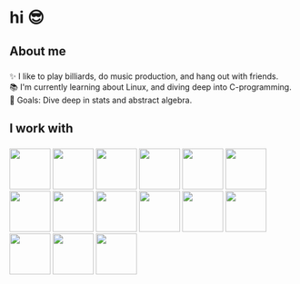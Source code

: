 <h1 align="left">hi 😎</h1>

###

<h2 align="left">About me</h2>

###

<p align="left">✨ I like to play billiards, do music production, and hang out with friends.<br>📚 I'm currently learning about Linux, and diving deep into C-programming.<br>🎯 Goals: Dive deep in stats and abstract algebra.</p>

###

<h2 align="left">I work with</h2>

###

<div align="left">
  <img src="https://img.shields.io/badge/C-A8B9CC?logo=c&logoColor=black&style=for-the-badge" height="72" />
  <img src="https://img.shields.io/badge/Java-007396?logo=openjdk&logoColor=white&style=for-the-badge" height="72" />
  <img src="https://img.shields.io/badge/Python-3776AB?logo=python&logoColor=white&style=for-the-badge" height="72" />
  <img src="https://img.shields.io/badge/TypeScript-3178C6?logo=typescript&logoColor=white&style=for-the-badge" height="72" />
  <img src="https://img.shields.io/badge/Tailwind-06B6D4?logo=tailwindcss&logoColor=black&style=for-the-badge" height="72" />
  <img src="https://img.shields.io/badge/React-61DAFB?logo=react&logoColor=black&style=for-the-badge" height="72" />
  <img src="https://img.shields.io/badge/Next.js-000000?logo=nextdotjs&logoColor=white&style=for-the-badge" height="72" />
  <img src="https://img.shields.io/badge/Spring-6DB33F?logo=spring&logoColor=black&style=for-the-badge" height="72" />
  <img src="https://img.shields.io/badge/PostgreSQL-4169E1?logo=postgresql&logoColor=white&style=for-the-badge" height="72" />
  <img src="https://img.shields.io/badge/Amazon%20DynamoDB-4053D6?logo=amazondynamodb&logoColor=white&style=for-the-badge" height="72" />
  <img src="https://img.shields.io/badge/AWS-232F3E?logo=amazonaws&logoColor=FF9900&style=for-the-badge" height="72" />
  <img src="https://img.shields.io/badge/Jupyter-F37626?logo=jupyter&logoColor=black&style=for-the-badge" height="72" />
  <img src="https://img.shields.io/badge/FastAPI-009688?logo=fastapi&logoColor=white&style=for-the-badge" height="72" />
  <img src="https://img.shields.io/badge/NumPy-013243?logo=numpy&logoColor=white&style=for-the-badge" height="72" />
  <img src="https://img.shields.io/badge/pandas-150458?logo=pandas&logoColor=white&style=for-the-badge" height="72" />
</div>
